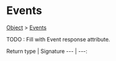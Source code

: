 # Events

[Object]() > [Events](nullfr/faylixe/googlecodejam/client/webservice/Events.md)

TODO : Fill with Event response attribute.

Return type | Signature
--- | ---:
